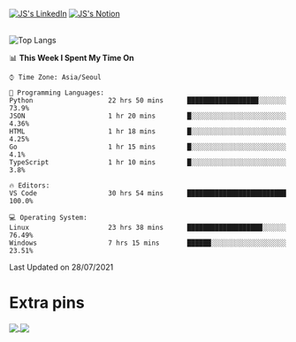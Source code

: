 
[![JS's LinkedIn](https://img.shields.io/badge/LinkedIn-blue?style=for-the-badge&logo=linkedin)](https://www.linkedin.com/in/jaeseung-lee-5a2a32139/) 
[![JS's Notion](https://img.shields.io/badge/Notion-black?style=for-the-badge&logo=notion)](https://bit.ly/ljswiki1) <br><br>
<!-- ![JS's GitHub stats](https://github-readme-stats-lemon-five.vercel.app/api?username=tkxkd0159&hide=contribs,prs,stars,issues&show_icons=true&theme=react&include_all_commits=true)   -->
![Top Langs](https://github-readme-stats-lemon-five.vercel.app/api/top-langs/?username=tkxkd0159&layout=compact&hide=jupyter%20notebook,scss&langs_count=10)  


<!--START_SECTION:waka-->
📊 **This Week I Spent My Time On** 

```text
⌚︎ Time Zone: Asia/Seoul

💬 Programming Languages: 
Python                   22 hrs 50 mins      ██████████████████░░░░░░░   73.9% 
JSON                     1 hr 20 mins        █░░░░░░░░░░░░░░░░░░░░░░░░   4.36% 
HTML                     1 hr 18 mins        █░░░░░░░░░░░░░░░░░░░░░░░░   4.25% 
Go                       1 hr 15 mins        █░░░░░░░░░░░░░░░░░░░░░░░░   4.1% 
TypeScript               1 hr 10 mins        █░░░░░░░░░░░░░░░░░░░░░░░░   3.8%

🔥 Editors: 
VS Code                  30 hrs 54 mins      █████████████████████████   100.0%

💻 Operating System: 
Linux                    23 hrs 38 mins      ███████████████████░░░░░░   76.49% 
Windows                  7 hrs 15 mins       ██████░░░░░░░░░░░░░░░░░░░   23.51%

```


 Last Updated on 28/07/2021
<!--END_SECTION:waka-->

# Extra pins
<a href="https://github.com/tkxkd0159/go-chain">
  <img align="center" src="https://github-readme-stats-lemon-five.vercel.app/api/pin/?username=tkxkd0159&repo=go-chain&theme=react" />
</a>
<a href="https://github.com/tkxkd0159/dsalgo">
  <img align="center" src="https://github-readme-stats-lemon-five.vercel.app/api/pin/?username=tkxkd0159&repo=dsalgo&theme=react" />
</a>

<!---
- 🔭 I’m currently working on ...
- 🌱 I’m currently learning blockchain and distributed network
- 👯 I’m looking to collaborate on ...
- 🤔 I’m looking for help with ...
- 💬 Ask me about ...
- 📫 How to reach me: ...
- 😄 Pronouns: ...
- ⚡ Fun fact: ...
-->
